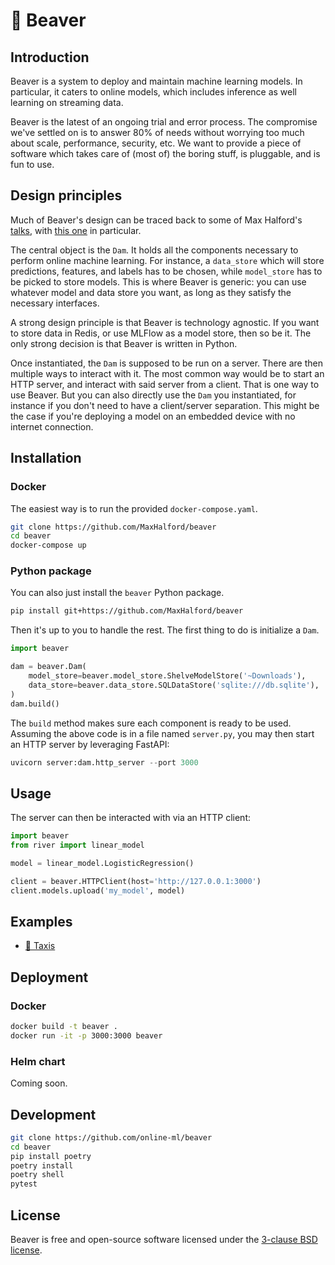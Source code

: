 # 🦫 Beaver

## Introduction

Beaver is a system to deploy and maintain machine learning models. In particular, it caters to online models, which includes inference as well learning on streaming data.

Beaver is the latest of an ongoing trial and error process. The compromise we've settled on is to answer 80% of needs without worrying too much about scale, performance, security, etc. We want to provide a piece of software which takes care of (most of) the boring stuff, is pluggable, and is fun to use.

## Design principles

Much of Beaver's design can be traced back to some of Max Halford's [talks](https://maxhalford.github.io/links/#talks), with [this one](https://www.youtube.com/watch?v=nzFTmJnIakk&list=PLIU25-FciwNaz5PqWPiHmPCMOFYoEsJ8c&index=5) in particular.

The central object is the `Dam`. It holds all the components necessary to perform online machine learning. For instance, a `data_store` which will store predictions, features, and labels has to be chosen, while `model_store` has to be picked to store models. This is where Beaver is generic: you can use whatever model and data store you want, as long as they satisfy the necessary interfaces.

A strong design principle is that Beaver is technology agnostic. If you want to store data in Redis, or use MLFlow as a model store, then so be it. The only strong decision is that Beaver is written in Python.

Once instantiated, the `Dam` is supposed to be run on a server. There are then multiple ways to interact with it. The most common way would be to start an HTTP server, and interact with said server from a client. That is one way to use Beaver. But you can also directly use the `Dam` you instantiated, for instance if you don't need to have a client/server separation. This might be the case if you're deploying a model on an embedded device with no internet connection.

## Installation

### Docker

The easiest way is to run the provided `docker-compose.yaml`.

```sh
git clone https://github.com/MaxHalford/beaver
cd beaver
docker-compose up
```

### Python package

You can also just install the `beaver` Python package.

```sh
pip install git+https://github.com/MaxHalford/beaver
```

Then it's up to you to handle the rest. The first thing to do is initialize a `Dam`.

```py
import beaver

dam = beaver.Dam(
    model_store=beaver.model_store.ShelveModelStore('~Downloads'),
    data_store=beaver.data_store.SQLDataStore('sqlite:///db.sqlite'),
)
dam.build()
```

The `build` method makes sure each component is ready to be used. Assuming the above code is in a file named `server.py`, you may then start an HTTP server by leveraging FastAPI:

```py
uvicorn server:dam.http_server --port 3000
```

## Usage

The server can then be interacted with via an HTTP client:

```py
import beaver
from river import linear_model

model = linear_model.LogisticRegression()

client = beaver.HTTPClient(host='http://127.0.0.1:3000')
client.models.upload('my_model', model)
```

## Examples

- [🚕 Taxis](examples/taxis)


## Deployment

### Docker

```sh
docker build -t beaver .
docker run -it -p 3000:3000 beaver
```

### Helm chart

Coming soon.

## Development

```sh
git clone https://github.com/online-ml/beaver
cd beaver
pip install poetry
poetry install
poetry shell
pytest
```

## License

Beaver is free and open-source software licensed under the [3-clause BSD license](LICENSE).
